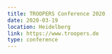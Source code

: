 ```yaml
---
title: TROOPERS Conference 2020
date: 2020-03-19
location: Heidelberg
link: https://www.troopers.de
type: conference
---
```

